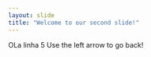 ```yaml
---
layout: slide
title: "Welcome to our second slide!"
---
```

OLa linha 5
Use the left arrow to go back!
